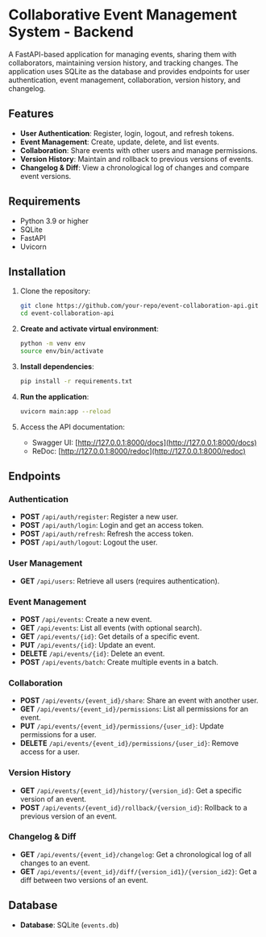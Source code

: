 # Collaborative Event Management System - Backend

A FastAPI-based application for managing events, sharing them with collaborators, maintaining version history, and tracking changes. The application uses SQLite as the database and provides endpoints for user authentication, event management, collaboration, version history, and changelog.

## Features

- **User Authentication**: Register, login, logout, and refresh tokens.
- **Event Management**: Create, update, delete, and list events.
- **Collaboration**: Share events with other users and manage permissions.
- **Version History**: Maintain and rollback to previous versions of events.
- **Changelog & Diff**: View a chronological log of changes and compare event versions.

## Requirements

- Python 3.9 or higher
- SQLite
- FastAPI
- Uvicorn

## Installation

1. Clone the repository:

   ```bash
   git clone https://github.com/your-repo/event-collaboration-api.git
   cd event-collaboration-api
   ```

2. **Create and activate virtual environment**:

   ```bash
   python -m venv env
   source env/bin/activate
   ```

3. **Install dependencies**:

   ```bash
   pip install -r requirements.txt
   ```

4. **Run the application**:

   ```bash
   uvicorn main:app --reload
   ```

5. Access the API documentation:
   - Swagger UI: [http://127.0.0.1:8000/docs](http://127.0.0.1:8000/docs)
   - ReDoc: [http://127.0.0.1:8000/redoc](http://127.0.0.1:8000/redoc)

## Endpoints

### Authentication

- **POST** `/api/auth/register`: Register a new user.
- **POST** `/api/auth/login`: Login and get an access token.
- **POST** `/api/auth/refresh`: Refresh the access token.
- **POST** `/api/auth/logout`: Logout the user.

### User Management

- **GET** `/api/users`: Retrieve all users (requires authentication).

### Event Management

- **POST** `/api/events`: Create a new event.
- **GET** `/api/events`: List all events (with optional search).
- **GET** `/api/events/{id}`: Get details of a specific event.
- **PUT** `/api/events/{id}`: Update an event.
- **DELETE** `/api/events/{id}`: Delete an event.
- **POST** `/api/events/batch`: Create multiple events in a batch.

### Collaboration

- **POST** `/api/events/{event_id}/share`: Share an event with another user.
- **GET** `/api/events/{event_id}/permissions`: List all permissions for an event.
- **PUT** `/api/events/{event_id}/permissions/{user_id}`: Update permissions for a user.
- **DELETE** `/api/events/{event_id}/permissions/{user_id}`: Remove access for a user.

### Version History

- **GET** `/api/events/{event_id}/history/{version_id}`: Get a specific version of an event.
- **POST** `/api/events/{event_id}/rollback/{version_id}`: Rollback to a previous version of an event.

### Changelog & Diff

- **GET** `/api/events/{event_id}/changelog`: Get a chronological log of all changes to an event.
- **GET** `/api/events/{event_id}/diff/{version_id1}/{version_id2}`: Get a diff between two versions of an event.

## Database

- **Database**: SQLite (`events.db`)
